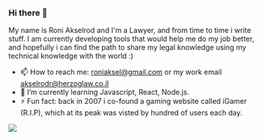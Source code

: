 ### Hi there 👋
My name is Roni Akselrod and I'm a Lawyer, and from time to time i write stuff.
I am currently developing tools that would help me do my job better, and hopefully i can find the path to share my legal knowledge using my technical knowledge with the world :)

- 📫 How to reach me: roniaksel@gmail.com or my work email akselrodr@herzoglaw.co.il
- 🌱 I’m currently learning Javascript, React, Node.js.
- ⚡ Fun fact: back in 2007 i co-found a gaming website called iGamer (R.I.P), which at its peak was visted by hundred of users each day.

 ![](https://media.giphy.com/media/l3USXnPh1Utg3gd9mU/giphy.gif)

<!--
**RoniAksel/RoniAksel** is a ✨ _special_ ✨ repository because its `README.md` (this file) appears on your GitHub profile.

Here are some ideas to get you started:

- 🔭 I’m currently working on ...
- 🌱 I’m currently learning ...
- 👯 I’m looking to collaborate on ...
- 🤔 I’m looking for help with ...
- 💬 Ask me about ...
- 📫 How to reach me: ...
- 😄 Pronouns: ...
- ⚡ Fun fact: ...
-->
